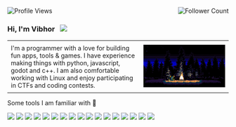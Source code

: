 <p align="center" float="left">
  <img align="left" src="https://komarev.com/ghpvc/?username=v1br&label=Profile%20views&color=2a17d1" alt="Profile Views"/>
  <img align="right" src="https://img.shields.io/github/followers/v1br?color=2a17d1&label=Followers" alt="Follower Count" /> 
</p><br/>


### Hi, I'm Vibhor &nbsp; <img src="https://raw.githubusercontent.com/MartinHeinz/MartinHeinz/master/wave.gif" width="30px">

<table>
  <tr>
    <td style="padding: 8px; height: 100%; width: 60%; overflow: hidden;">
      I'm a programmer with a love for building fun apps, tools & games. I have experience making things with python, javascript, godot and c++. I am also comfortable working with Linux and enjoy participating in CTFs and coding contests.
    </td>
    <td style="padding: 8px; height: 100%; width: 40%; overflow: hidden;>
      <a href="https://www.pokemon.com/us/pokedex/squirtle">
        <img src="images/shovel.gif" style="height: 100%; width: 100%; object-fit: cover;"">
      </a>
    </td>
  </tr>
</table>

Some tools I am familiar with 🔨

<p>
  <img src="https://img.shields.io/badge/python-292929?logo=python">
  <img src="https://img.shields.io/badge/c++-292929?logo=cplusplus&logoColor=8e4ae0">
  <img src="https://img.shields.io/badge/html5-292929?logo=html5">
  <img src="https://img.shields.io/badge/css-292929?logo=css3&logoColor=4a4fe0">
  <img src="https://img.shields.io/badge/javascript-292929?logo=javascript">
  <img src="https://img.shields.io/badge/typescript-292929?logo=typescript">
  <img src="https://img.shields.io/badge/node-292929?logo=nodedotjs">
  <img src="https://img.shields.io/badge/bun-292929?logo=bun">
  <img src="https://img.shields.io/badge/react-292929?logo=react">
  <img src="https://img.shields.io/badge/express-292929?logo=express">
  <img src="https://img.shields.io/badge/postman-292929?logo=postman">
  <img src="https://img.shields.io/badge/mysql-292929?logo=mysql">
  <img src="https://img.shields.io/badge/mongodb-292929?logo=mongodb">
  <img src="https://img.shields.io/badge/supabase-292929?logo=supabase">
  <img src="https://img.shields.io/badge/linux-292929?logo=linux&logoColor=ffffff">
  <img src="https://img.shields.io/badge/git-292929?logo=git">
  <img src="https://img.shields.io/badge/figma-292929?logo=figma&logoColor=fc8bfb">
</p>

<!-- Some games I think you should try 🎮

<p>
  <img src="https://img.shields.io/badge/undertale-292929?logo=undertale&logoColor=eb4034">
  <img src="https://img.shields.io/badge/mother 3-292929?logo=https%3A%2F%2Fraw.githubusercontent.com%2Fv1br%2Fv1br%2Fmain%2Fimages%2Fmother3.png">
</p> -->

